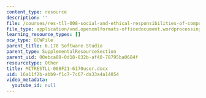 ```yaml
---
content_type: resource
description: ''
file: /courses/res-tll-008-social-and-ethical-responsibilities-of-computing-serc-fall-2021/16a11f2babb9f1c77c67da33a4a14054_MITRESTLL-008F21-6170user.docx
file_type: application/vnd.openxmlformats-officedocument.wordprocessingml.document
learning_resource_types: []
ocw_type: OCWFile
parent_title: 6.170 Software Studio
parent_type: SupplementalResourceSection
parent_uid: 00ebca89-0d18-832b-af40-78795ba0684f
resourcetype: Other
title: MITRESTLL-008F21-6170user.docx
uid: 16a11f2b-abb9-f1c7-7c67-da33a4a14054
video_metadata:
  youtube_id: null
---
```


